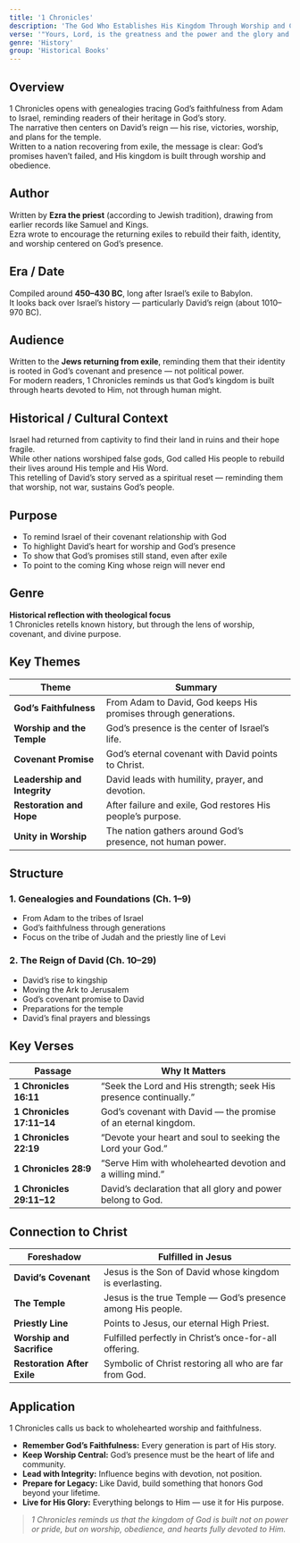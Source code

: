 ```yaml
---
title: '1 Chronicles'
description: 'The God Who Establishes His Kingdom Through Worship and Covenant'
verse: '"Yours, Lord, is the greatness and the power and the glory and the majesty and the splendor... Everything in heaven and earth is yours." — 1 Chronicles 29:11'
genre: 'History'
group: 'Historical Books'
---
```


## Overview  
1 Chronicles opens with genealogies tracing God’s faithfulness from Adam to Israel, reminding readers of their heritage in God’s story.  
The narrative then centers on David’s reign — his rise, victories, worship, and plans for the temple.  
Written to a nation recovering from exile, the message is clear: God’s promises haven’t failed, and His kingdom is built through worship and obedience.

## Author  
Written by **Ezra the priest** (according to Jewish tradition), drawing from earlier records like Samuel and Kings.  
Ezra wrote to encourage the returning exiles to rebuild their faith, identity, and worship centered on God’s presence.

## Era / Date  
Compiled around **450–430 BC**, long after Israel’s exile to Babylon.  
It looks back over Israel’s history — particularly David’s reign (about 1010–970 BC).

## Audience  
Written to the **Jews returning from exile**, reminding them that their identity is rooted in God’s covenant and presence — not political power.  
For modern readers, 1 Chronicles reminds us that God’s kingdom is built through hearts devoted to Him, not through human might.

## Historical / Cultural Context  
Israel had returned from captivity to find their land in ruins and their hope fragile.  
While other nations worshiped false gods, God called His people to rebuild their lives around His temple and His Word.  
This retelling of David’s story served as a spiritual reset — reminding them that worship, not war, sustains God’s people.

## Purpose  
- To remind Israel of their covenant relationship with God  
- To highlight David’s heart for worship and God’s presence  
- To show that God’s promises still stand, even after exile  
- To point to the coming King whose reign will never end  

## Genre  
**Historical reflection with theological focus**  
1 Chronicles retells known history, but through the lens of worship, covenant, and divine purpose.

## Key Themes  

| Theme | Summary |
|-------|----------|
| **God’s Faithfulness** | From Adam to David, God keeps His promises through generations. |
| **Worship and the Temple** | God’s presence is the center of Israel’s life. |
| **Covenant Promise** | God’s eternal covenant with David points to Christ. |
| **Leadership and Integrity** | David leads with humility, prayer, and devotion. |
| **Restoration and Hope** | After failure and exile, God restores His people’s purpose. |
| **Unity in Worship** | The nation gathers around God’s presence, not human power. |

## Structure  

### 1. Genealogies and Foundations (Ch. 1–9)
- From Adam to the tribes of Israel  
- God’s faithfulness through generations  
- Focus on the tribe of Judah and the priestly line of Levi  

### 2. The Reign of David (Ch. 10–29)
- David’s rise to kingship  
- Moving the Ark to Jerusalem  
- God’s covenant promise to David  
- Preparations for the temple  
- David’s final prayers and blessings  

## Key Verses  

| Passage | Why It Matters |
|----------|----------------|
| **1 Chronicles 16:11** | “Seek the Lord and His strength; seek His presence continually.” |
| **1 Chronicles 17:11–14** | God’s covenant with David — the promise of an eternal kingdom. |
| **1 Chronicles 22:19** | “Devote your heart and soul to seeking the Lord your God.” |
| **1 Chronicles 28:9** | “Serve Him with wholehearted devotion and a willing mind.” |
| **1 Chronicles 29:11–12** | David’s declaration that all glory and power belong to God. |

## Connection to Christ  

| Foreshadow | Fulfilled in Jesus |
|-------------|-------------------|
| **David’s Covenant** | Jesus is the Son of David whose kingdom is everlasting. |
| **The Temple** | Jesus is the true Temple — God’s presence among His people. |
| **Priestly Line** | Points to Jesus, our eternal High Priest. |
| **Worship and Sacrifice** | Fulfilled perfectly in Christ’s once-for-all offering. |
| **Restoration After Exile** | Symbolic of Christ restoring all who are far from God. |

## Application  
1 Chronicles calls us back to wholehearted worship and faithfulness.  
- **Remember God’s Faithfulness:** Every generation is part of His story.  
- **Keep Worship Central:** God’s presence must be the heart of life and community.  
- **Lead with Integrity:** Influence begins with devotion, not position.  
- **Prepare for Legacy:** Like David, build something that honors God beyond your lifetime.  
- **Live for His Glory:** Everything belongs to Him — use it for His purpose.  

> *1 Chronicles reminds us that the kingdom of God is built not on power or pride, but on worship, obedience, and hearts fully devoted to Him.*
